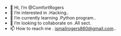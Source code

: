 - 👋 Hi, I’m @ComfortRogers
- 👀 I’m interested in .Hacking..
- 🌱 I’m currently learning .Python program..
- 💞️ I’m looking to collaborate on .All sect.
- 📫 How to reach me . ismailrogers860@gmail.com..

<!---
ComfortRogers/ComfortRogers is a ✨ special ✨ repository because its `README.md` (this file) appears on your GitHub profile.
You can click the Preview link to take a look at your changes.
--->
